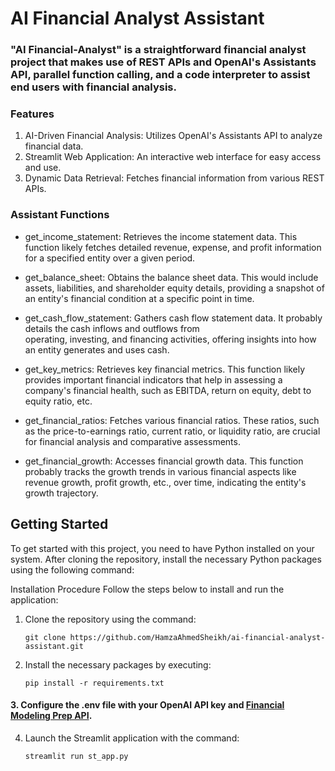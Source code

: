 # AI Financial Analyst Assistant

### "AI Financial-Analyst" is a straightforward financial analyst project that makes use of REST APIs and OpenAI's Assistants API, parallel function calling, and a code interpreter to assist end users with financial analysis.
 
### Features
 1. AI-Driven Financial Analysis: Utilizes OpenAI's Assistants API to analyze financial data.
 2. Streamlit Web Application: An interactive web interface for easy access and use.
 3. Dynamic Data Retrieval: Fetches financial information from various REST APIs.

### Assistant Functions
 - get_income_statement: Retrieves the income statement data. This function likely fetches detailed revenue, expense, and 
   profit information for a specified entity over a given period.

 - get_balance_sheet: Obtains the balance sheet data. This would include assets, liabilities, and shareholder equity 
   details, providing a snapshot of an entity's financial condition at a specific point in time.

 - get_cash_flow_statement: Gathers cash flow statement data. It probably details the cash inflows and outflows from      
   operating, investing, and financing activities, offering insights into how an entity generates and uses cash.

 - get_key_metrics: Retrieves key financial metrics. This function likely provides important financial indicators that 
   help in assessing a company's financial health, such as EBITDA, return on equity, debt to equity ratio, etc.

 - get_financial_ratios: Fetches various financial ratios. These ratios, such as the price-to-earnings ratio, current 
   ratio, or liquidity ratio, are crucial for financial analysis and comparative assessments.

 - get_financial_growth: Accesses financial growth data. This function probably tracks the growth trends in various 
   financial aspects like revenue growth, profit growth, etc., over time, indicating the entity's growth trajectory.
   
## Getting Started

To get started with this project, you need to have Python installed on your system. After cloning the repository, install the necessary Python packages using the following command:

Installation Procedure
Follow the steps below to install and run the application:
1. Clone the repository using the command:
    ```
    git clone https://github.com/HamzaAhmedSheikh/ai-financial-analyst-assistant.git
    ```
2. Install the necessary packages by executing:
    ```
    pip install -r requirements.txt
    ```
#### 3.  Configure the .env file with your OpenAI API key and [Financial Modeling Prep API](https://site.financialmodelingprep.com/developer/docs?ref=mlq.ai).   

4. Launch the Streamlit application with the command:
    ```
    streamlit run st_app.py
    ```

   
